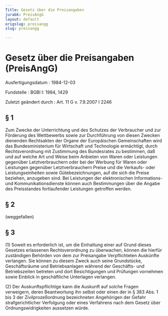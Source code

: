 ```yaml
---
Title: Gesetz über die Preisangaben
jurabk: PreisAngG
layout: default
origslug: preisangg
slug: preisangg

---
```


# Gesetz über die Preisangaben (PreisAngG)

Ausfertigungsdatum
:   1984-12-03

Fundstelle
:   BGBl I: 1984, 1429

Zuletzt geändert durch
:   Art. 11 G v. 7.9.2007 I 2246


## § 1

Zum Zwecke der Unterrichtung und des Schutzes der Verbraucher und zur
Förderung des Wettbewerbs sowie zur Durchführung von diesen Zwecken
dienenden Rechtsakten der Organe der Europäischen Gemeinschaften wird
das Bundesministerium für Wirtschaft und Technologie ermächtigt, durch
Rechtsverordnung mit Zustimmung des Bundesrates zu bestimmen, daß und
auf welche Art und Weise beim Anbieten von Waren oder Leistungen
gegenüber Letztverbrauchern oder bei der Werbung für Waren oder
Leistungen gegenüber Letztverbrauchern Preise und die Verkaufs- oder
Leistungseinheiten sowie Gütebezeichnungen, auf die sich die Preise
beziehen, anzugeben sind. Bei Leistungen der elektronischen
Informations- und Kommunikationsdienste können auch Bestimmungen über
die Angabe des Preisstandes fortlaufender Leistungen getroffen werden.


## § 2

(weggefallen)


## § 3

(1) Soweit es erforderlich ist, um die Einhaltung einer auf Grund
dieses Gesetzes erlassenen Rechtsverordnung zu überwachen, können die
hierfür zuständigen Behörden von dem zur Preisangabe Verpflichteten
Auskünfte verlangen. Sie können zu diesem Zweck auch seine
Grundstücke, Geschäftsräume und Betriebsanlagen während der Geschäfts-
und Betriebszeiten betreten und dort Besichtigungen und Prüfungen
vornehmen sowie Einblick in geschäftliche Unterlagen verlangen.

(2) Der Auskunftspflichtige kann die Auskunft auf solche Fragen
verweigern, deren Beantwortung ihn selbst oder einen der in § 383 Abs.
1 bis 3 der Zivilprozeßordnung bezeichneten Angehörigen der Gefahr
strafgerichtlicher Verfolgung oder eines Verfahrens nach dem Gesetz
über Ordnungswidrigkeiten aussetzen würde.

